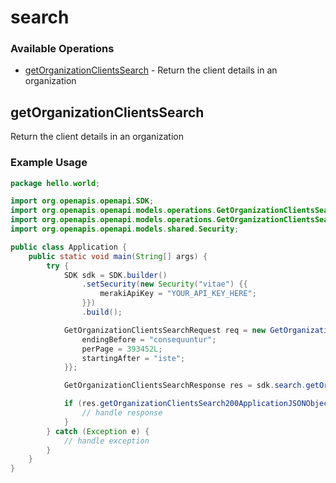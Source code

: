 # search

### Available Operations

* [getOrganizationClientsSearch](#getorganizationclientssearch) - Return the client details in an organization

## getOrganizationClientsSearch

Return the client details in an organization

### Example Usage

```java
package hello.world;

import org.openapis.openapi.SDK;
import org.openapis.openapi.models.operations.GetOrganizationClientsSearchRequest;
import org.openapis.openapi.models.operations.GetOrganizationClientsSearchResponse;
import org.openapis.openapi.models.shared.Security;

public class Application {
    public static void main(String[] args) {
        try {
            SDK sdk = SDK.builder()
                .setSecurity(new Security("vitae") {{
                    merakiApiKey = "YOUR_API_KEY_HERE";
                }})
                .build();

            GetOrganizationClientsSearchRequest req = new GetOrganizationClientsSearchRequest("eius", "doloribus") {{
                endingBefore = "consequuntur";
                perPage = 393452L;
                startingAfter = "iste";
            }};            

            GetOrganizationClientsSearchResponse res = sdk.search.getOrganizationClientsSearch(req);

            if (res.getOrganizationClientsSearch200ApplicationJSONObject != null) {
                // handle response
            }
        } catch (Exception e) {
            // handle exception
        }
    }
}
```
